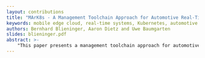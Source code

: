 ```yaml
---
layout: contributions
title: "MArK8s - A Management Toolchain Approach for Automotive Real-Time Kubernetes Containers in the Mobile Edge Cloud"
keywords: mobile edge cloud, real-time systems, Kubernetes, automotive systems
authors: Bernhard Blieninger, Aaron Dietz and Uwe Baumgarten 
slides: blieninger.pdf
abstract: >-
    "This paper presents a management toolchain approach for automotive real-time Kubernetes clusters in the mobile edge cloud. As part of a vehicle-centric approach to future mobility it is positioned to extend, offload and enhance the computational capabilities for real-time tasks by exploiting the similarities between the vehicle and a decentralised mobile edge cloud, equipped with sensor systems. By using the same hardware architecture as basis for further improvement of real-time driving tasks, additional steps towards rapid development, robustness and safety of both systems can be achieved. With the help of a prototype, we show the feasibility in principle and how such a system can be realised. A further timing analysis shows the current time constraints. In addition, the prototype is shown to fit into the overall concept as part of the mobile edge cloud of future automotive systems."
---
```

